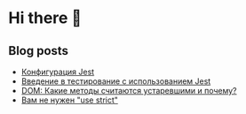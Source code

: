 # Hi there 👋

## Blog posts
<!-- BLOG-POST-LIST:START -->
- [Конфигурация Jest](http://jstips.space/jest-configuration/)
- [Введение в тестирование с использованием Jest](http://jstips.space/jest-intro/)
- [DOM: Какие методы считаются устаревшими и почему?](http://jstips.space/append-vs-appendChild/)
- [Вам не нужен "use strict"](http://jstips.space/use-strict/)
<!-- BLOG-POST-LIST:END -->


<!--
**dosandk/dosandk** is a ✨ _special_ ✨ repository because its `README.md` (this file) appears on your GitHub profile.

Here are some ideas to get you started:

- 🔭 I’m currently working on ...
- 🌱 I’m currently learning ...
- 👯 I’m looking to collaborate on ...
- 🤔 I’m looking for help with ...
- 💬 Ask me about ...
- 📫 How to reach me: ...
- 😄 Pronouns: ...
- ⚡ Fun fact: ...
-->
